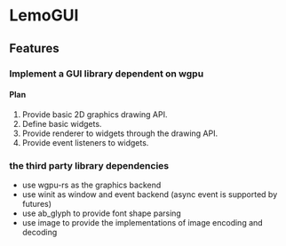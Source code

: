 # LemoGUI

## Features
### Implement a GUI library dependent on wgpu
#### Plan
   1. Provide basic 2D graphics drawing API.
   2. Define basic widgets.
   3. Provide renderer to widgets through the drawing API.
   4. Provide event listeners to widgets.

### the third party library dependencies

- use wgpu-rs as the graphics backend
- use winit as window and event backend (async event is supported by futures)
- use ab_glyph to provide font shape parsing
- use image to provide the implementations of image encoding and decoding
